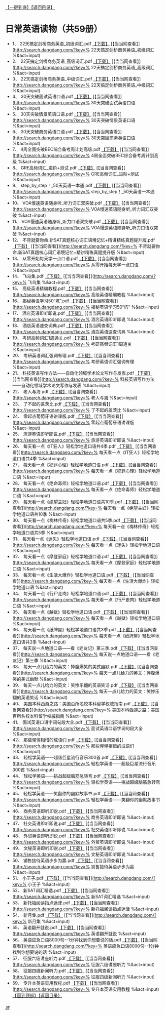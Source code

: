 [【一键到底】](#底)[【返回目录】](/README.md)
# 日常英语读物（共59册）
*	1、	22天搞定剑桥商务英语_初级词汇.pdf	[【下载】](https://474b.com/file/25713053-436207463)	[【当当网查看】](http://search.dangdang.com/?key=% 22天搞定剑桥商务英语_初级词汇 %&act=input)
*	2、	22天搞定剑桥商务英语_高级词汇.pdf	[【下载】](https://474b.com/file/25713053-436207444)	[【当当网查看】](http://search.dangdang.com/?key=% 22天搞定剑桥商务英语_高级词汇 %&act=input)
*	3、	22天搞定剑桥商务英语_中级词汇.pdf	[【下载】](https://474b.com/file/25713053-436207425)	[【当当网查看】](http://search.dangdang.com/?key=% 22天搞定剑桥商务英语_中级词汇 %&act=input)
*	4、	30天突破面试英语口语.pdf	[【下载】](https://474b.com/file/25713053-436207391)	[【当当网查看】](http://search.dangdang.com/?key=% 30天突破面试英语口语 %&act=input)
*	5、	30天突破情景英语口语.pdf	[【下载】](https://474b.com/file/25713053-436207374)	[【当当网查看】](http://search.dangdang.com/?key=% 30天突破情景英语口语 %&act=input)
*	6、	30天突破商务英语口语.pdf	[【下载】](https://474b.com/file/25713053-436207355)	[【当当网查看】](http://search.dangdang.com/?key=% 30天突破商务英语口语 %&act=input)
*	7、	4周全面突破BEC综合备考周计划高级.pdf	[【下载】](https://474b.com/file/25713053-436207525)	[【当当网查看】](http://search.dangdang.com/?key=% 4周全面突破BEC综合备考周计划高级 %&act=input)
*	8、	GRE高频词汇_进阶+测试.pdf	[【下载】](https://474b.com/file/25713053-436207338)	[【当当网查看】](http://search.dangdang.com/?key=% GRE高频词汇_进阶+测试 %&act=input)
*	9、	step_by_step！_50天英语一本通.pdf	[【下载】](https://474b.com/file/25713053-436207322)	[【当当网查看】](http://search.dangdang.com/?key=% step_by_step！_50天英语一本通 %&act=input)
*	10、	VOA慢速英语随身听_听力词汇双突破.pdf	[【下载】](https://474b.com/file/25713053-436209955)	[【当当网查看】](http://search.dangdang.com/?key=% VOA慢速英语随身听_听力词汇双突破 %&act=input)
*	11、	VOA慢速英语随身听_听力口语双突破.pdf	[【下载】](https://474b.com/file/25713053-436209891)	[【当当网查看】](http://search.dangdang.com/?key=% VOA慢速英语随身听_听力口语双突破 %&act=input)
*	12、	不背就要你命.新SAT真题核心词汇语境记忆+精讲精练真题提升版.pdf	[【下载】](https://474b.com/file/25713053-436209805)	[【当当网查看】](http://search.dangdang.com/?key=% 不背就要你命.新SAT真题核心词汇语境记忆+精讲精练真题提升版 %&act=input)
*	13、	从零开始每天学一点口语.pdf	[【下载】](https://474b.com/file/25713053-436209799)	[【当当网查看】](http://search.dangdang.com/?key=% 从零开始每天学一点口语 %&act=input)
*	14、	飞鸟集.pdf	[【下载】](https://474b.com/file/25713053-436209770)	[【当当网查看】](http://search.dangdang.com/?key=% 飞鸟集 %&act=input)
*	15、	高级英语精编教程.pdf	[【下载】](https://474b.com/file/25713053-436209763)	[【当当网查看】](http://search.dangdang.com/?key=% 高级英语精编教程 %&act=input)
*	16、	揭秘英语学习50“坑”.pdf	[【下载】](https://474b.com/file/25713053-436209750)	[【当当网查看】](http://search.dangdang.com/?key=% 揭秘英语学习50“坑” %&act=input)
*	17、	酒店英语即听即说.pdf	[【下载】](https://474b.com/file/25713053-436209716)	[【当当网查看】](http://search.dangdang.com/?key=% 酒店英语即听即说 %&act=input)
*	18、	酒店英语速查词典.pdf	[【下载】](https://474b.com/file/25713053-436209702)	[【当当网查看】](http://search.dangdang.com/?key=% 酒店英语速查词典 %&act=input)
*	19、	考研高频词汇1周通关.pdf	[【下载】](https://474b.com/file/25713053-436209685)	[【当当网查看】](http://search.dangdang.com/?key=% 考研高频词汇1周通关 %&act=input)
*	20、	考研英语词汇强词有理.pdf	[【下载】](https://474b.com/file/25713053-436208919)	[【当当网查看】](http://search.dangdang.com/?key=% 考研英语词汇强词有理 %&act=input)
*	21、	科技英语写作方法——自动化领域学术论文写作与发表.pdf	[【下载】](https://474b.com/file/25713053-436208908)	[【当当网查看】](http://search.dangdang.com/?key=% 科技英语写作方法——自动化领域学术论文写作与发表 %&act=input)
*	22、	老人与海.pdf	[【下载】](https://474b.com/file/25713053-436208886)	[【当当网查看】](http://search.dangdang.com/?key=% 老人与海 %&act=input)
*	23、	了不起的盖茨比.pdf	[【下载】](https://474b.com/file/25713053-436208872)	[【当当网查看】](http://search.dangdang.com/?key=% 了不起的盖茨比 %&act=input)
*	24、	零起点葡萄牙语讲课版.pdf	[【下载】](https://474b.com/file/25713053-436208862)	[【当当网查看】](http://search.dangdang.com/?key=% 零起点葡萄牙语讲课版 %&act=input)
*	25、	旅游英语即听即说.pdf	[【下载】](https://474b.com/file/25713053-436208719)	[【当当网查看】](http://search.dangdang.com/?key=% 旅游英语即听即说 %&act=input)
*	26、	每天看一点《IT狂人》轻松学地道口语共4季.pdf	[【下载】](https://474b.com/file/25713053-436208714)	[【当当网查看】](http://search.dangdang.com/?key=% 每天看一点《IT狂人》轻松学地道口语共4季 %&act=input)
*	27、	每天看一点《犯罪心理》轻松学地道口语.pdf	[【下载】](https://474b.com/file/25713053-436208703)	[【当当网查看】](http://search.dangdang.com/?key=% 每天看一点《犯罪心理》轻松学地道口语 %&act=input)
*	28、	每天看一点《绝命毒师》轻松学地道口语.pdf	[【下载】](https://474b.com/file/25713053-436208594)	[【当当网查看】](http://search.dangdang.com/?key=% 每天看一点《绝命毒师》轻松学地道口语 %&act=input)
*	29、	每天看一点《绝望主妇》轻松学地道口语共10季.pdf	[【下载】](https://474b.com/file/25713053-436208550)	[【当当网查看】](http://search.dangdang.com/?key=% 每天看一点《绝望主妇》轻松学地道口语共10季 %&act=input)
*	30、	每天看一点《梅林传奇》轻松学地道口语共5季.pdf	[【下载】](https://474b.com/file/25713053-436208525)	[【当当网查看】](http://search.dangdang.com/?key=% 每天看一点《梅林传奇》轻松学地道口语共5季 %&act=input)
*	31、	每天看一点《迷失》轻松学地道口语.pdf	[【下载】](https://474b.com/file/25713053-436208500)	[【当当网查看】](http://search.dangdang.com/?key=% 每天看一点《迷失》轻松学地道口语 %&act=input)
*	32、	每天看一点《摩登家庭》轻松学地道口语.pdf	[【下载】](https://474b.com/file/25713053-436208449)	[【当当网查看】](http://search.dangdang.com/?key=% 每天看一点《摩登家庭》轻松学地道口语 %&act=input)
*	33、	每天看一点《生活大爆炸》轻松学地道口语.pdf	[【下载】](https://474b.com/file/25713053-436208407)	[【当当网查看】](http://search.dangdang.com/?key=% 每天看一点《生活大爆炸》轻松学地道口语 %&act=input)
*	34、	每天看一点《行尸走肉》轻松学地道口语.pdf	[【下载】](https://474b.com/file/25713053-436208633)	[【当当网查看】](http://search.dangdang.com/?key=% 每天看一点《行尸走肉》轻松学地道口语 %&act=input)
*	35、	每天看一点《越狱》轻松学地道口语.pdf	[【下载】](https://474b.com/file/25713053-436208376)	[【当当网查看】](http://search.dangdang.com/?key=% 每天看一点《越狱》轻松学地道口语 %&act=input)
*	36、	每天看一点《纸牌屋》轻松学地道口语共3季.pdf	[【下载】](https://474b.com/file/25713053-436208336)	[【当当网查看】](http://search.dangdang.com/?key=% 每天看一点《纸牌屋》轻松学地道口语共3季 %&act=input)
*	37、	每天说一点地道口语——看《老友记》第三季.pdf	[【下载】](https://474b.com/file/25713053-436208317)	[【当当网查看】](http://search.dangdang.com/?key=% 每天说一点地道口语——看《老友记》第三季 %&act=input)
*	38、	每天一点儿给力的英文：捧腹爆笑的美式幽默.pdf	[【下载】](https://474b.com/file/25713053-436208300)	[【当当网查看】](http://search.dangdang.com/?key=% 每天一点儿给力的英文：捧腹爆笑的美式幽默 %&act=input)
*	39、	每天一点儿给力的英文：笑惨乐翻的英语笑话.pdf	[【下载】](https://474b.com/file/25713053-436208293)	[【当当网查看】](http://search.dangdang.com/?key=% 每天一点儿给力的英文：笑惨乐翻的英语笑话 %&act=input)
*	40、	美国本科西游之路：美国百所名校本科留学权威指南.pdf	[【下载】](https://474b.com/file/25713053-436208276)	[【当当网查看】](http://search.dangdang.com/?key=% 美国本科西游之路：美国百所名校本科留学权威指南 %&act=input)
*	41、	面试英语口语字词句段大全.pdf	[【下载】](https://474b.com/file/25713053-436207909)	[【当当网查看】](http://search.dangdang.com/?key=% 面试英语口语字词句段大全 %&act=input)
*	42、	那些惺惺相惜的成语们.pdf	[【下载】](https://474b.com/file/25713053-436207872)	[【当当网查看】](http://search.dangdang.com/?key=% 那些惺惺相惜的成语们 %&act=input)
*	43、	轻松学英语——超级巨星流行音乐300首.pdf	[【下载】](https://474b.com/file/25713053-436207825)	[【当当网查看】](http://search.dangdang.com/?key=% 轻松学英语——超级巨星流行音乐300首 %&act=input)
*	44、	轻松学英语——挑战超级脑筋急转弯.pdf	[【下载】](https://474b.com/file/25713053-436207821)	[【当当网查看】](http://search.dangdang.com/?key=% 轻松学英语——挑战超级脑筋急转弯 %&act=input)
*	45、	轻松学英语——笑翻你的幽默故事书.pdf	[【下载】](https://474b.com/file/25713053-436207802)	[【当当网查看】](http://search.dangdang.com/?key=% 轻松学英语——笑翻你的幽默故事书 %&act=input)
*	46、	商务英语即听即说.pdf	[【下载】](https://474b.com/file/25713053-436207777)	[【当当网查看】](http://search.dangdang.com/?key=% 商务英语即听即说 %&act=input)
*	47、	社交英语即听即说.pdf	[【下载】](https://474b.com/file/25713053-436207772)	[【当当网查看】](http://search.dangdang.com/?key=% 社交英语即听即说 %&act=input)
*	48、	外贸英语即听即说.pdf	[【下载】](https://474b.com/file/25713053-436207768)	[【当当网查看】](http://search.dangdang.com/?key=% 外贸英语即听即说 %&act=input)
*	49、	文秘英语即听即说.pdf	[【下载】](https://474b.com/file/25713053-436207754)	[【当当网查看】](http://search.dangdang.com/?key=% 文秘英语即听即说 %&act=input)
*	50、	销售接待英语步步为赢.pdf	[【下载】](https://474b.com/file/25713053-436207753)	[【当当网查看】](http://search.dangdang.com/?key=% 销售接待英语步步为赢 %&act=input)
*	51、	小王子.pdf	[【下载】](https://474b.com/file/25713053-436207685)	[【当当网查看】](http://search.dangdang.com/?key=% 小王子 %&act=input)
*	52、	新SAT词汇精选.pdf	[【下载】](https://474b.com/file/25713053-436207679)	[【当当网查看】](http://search.dangdang.com/?key=% 新SAT词汇精选 %&act=input)
*	53、	新托福阅读指点迷津.pdf	[【下载】](https://474b.com/file/25713053-436207658)	[【当当网查看】](http://search.dangdang.com/?key=% 新托福阅读指点迷津 %&act=input)
*	54、	新月集.pdf	[【下载】](https://474b.com/file/25713053-436207642)	[【当当网查看】](http://search.dangdang.com/?key=% 新月集 %&act=input)
*	55、	英语翻开就说.pdf	[【下载】](https://474b.com/file/25713053-436207630)	[【当当网查看】](http://search.dangdang.com/?key=% 英语翻开就说 %&act=input)
*	56、	英语应急口语8000句--1分钟找到你想要说的话.pdf	[【下载】](https://474b.com/file/25713053-436207608)	[【当当网查看】](http://search.dangdang.com/?key=% 英语应急口语8000句--1分钟找到你想要说的话 %&act=input)
*	57、	征服六级讲座听力.pdf	[【下载】](https://474b.com/file/25713053-436207577)	[【当当网查看】](http://search.dangdang.com/?key=% 征服六级讲座听力 %&act=input)
*	58、	征服四级新闻听力.pdf	[【下载】](https://474b.com/file/25713053-436207566)	[【当当网查看】](http://search.dangdang.com/?key=% 征服四级新闻听力 %&act=input)
*	59、	专升本英语实用教程.pdf	[【下载】](https://474b.com/file/25713053-436207550)	[【当当网查看】](http://search.dangdang.com/?key=% 专升本英语实用教程 %&act=input)
<br>[【回到顶部】](#readme)[【返回目录】](/README.md)
###### 底

